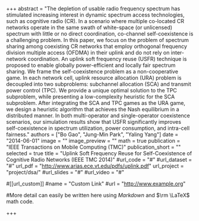 +++
abstract = "The depletion of usable radio frequency spectrum has stimulated increasing interest in dynamic spectrum access technologies, such as cognitive radio (CR). In a scenario where multiple co-located CR networks operate in the same swath of white-space (or unlicensed) spectrum with little or no direct coordination, co-channel self-coexistence is a challenging problem. In this paper, we focus on the problem of spectrum sharing among coexisting CR networks that employ orthogonal frequency division multiple access (OFDMA) in their uplink and do not rely on inter-network coordination. An uplink soft frequency reuse (USFR) technique is proposed to enable globally power-efficient and locally fair spectrum sharing. We frame the self-coexistence problem as a non-cooperative game. In each network cell, uplink resource allocation (URA) problem is decoupled into two subproblems: subchannel allocation (SCA) and transmit power control (TPC). We provide a unique optimal solution to the TPC subproblem, while presenting a low-complexity heuristic for the SCA subproblem. After integrating the SCA and TPC games as the URA game, we design a heuristic algorithm that achieves the Nash equilibrium in a distributed manner. In both multi-operator and single-operator coexistence scenarios, our simulation results show that USFR significantly improves self-coexistence in spectrum utilization, power consumption, and intra-cell fairness."
authors = ["Bo Gao", "Jung-Min Park", "Yaling Yang"]
date = "2014-06-01"
image = ""
image_preview = ""
math = true
publication = "IEEE Transactions on Mobile Computing (TMC)"
publication_short = ""
selected = true
title = "Uplink Soft Frequency Reuse for Self-Coexistence of Cognitive Radio Networks (IEEE TMC 2014)"
#url_code = "#"
#url_dataset = "#"
url_pdf = "http://www.arias.ece.vt.edu/pdfs/uplink.pdf"
url_project = "project/dsa/"
#url_slides = "#"
#url_video = "#"

#[[url_custom]]
#name = "Custom Link"
#url = "http://www.example.org"

#More detail can easily be written here using *Markdown* and $\rm \LaTeX$ math code.

+++


